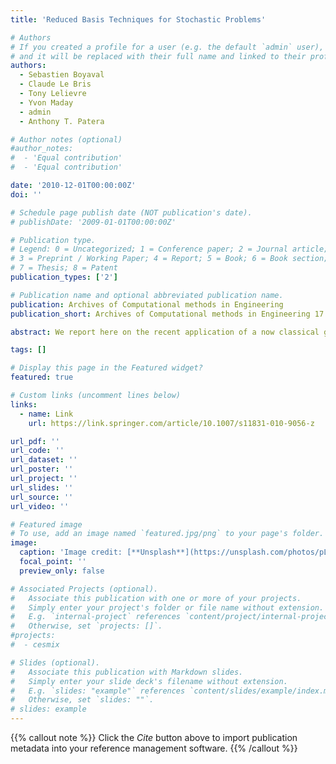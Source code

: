 ```yaml
---
title: 'Reduced Basis Techniques for Stochastic Problems'

# Authors
# If you created a profile for a user (e.g. the default `admin` user), write the username (folder name) here
# and it will be replaced with their full name and linked to their profile.
authors: 
  - Sebastien Boyaval
  - Claude Le Bris
  - Tony Lelievre
  - Yvon Maday
  - admin
  - Anthony T. Patera

# Author notes (optional)
#author_notes:
#  - 'Equal contribution'
#  - 'Equal contribution'

date: '2010-12-01T00:00:00Z'
doi: ''

# Schedule page publish date (NOT publication's date).
# publishDate: '2009-01-01T00:00:00Z'

# Publication type.
# Legend: 0 = Uncategorized; 1 = Conference paper; 2 = Journal article;
# 3 = Preprint / Working Paper; 4 = Report; 5 = Book; 6 = Book section;
# 7 = Thesis; 8 = Patent
publication_types: ['2']

# Publication name and optional abbreviated publication name.
publication: Archives of Computational methods in Engineering
publication_short: Archives of Computational methods in Engineering 17 (4), 435-454

abstract: We report here on the recent application of a now classical general reduction technique, the Reduced-Basis (RB) approach initiated by C. Prud?homme et al. in J. Fluids Eng. 124(1), 70?80, 2002, to the specific context of differential equations with random coefficients. After an elementary presentation of the approach, we review two contributions of the authors in Comput. Methods Appl. Mech. Eng. 198(41?44), 3187?3206, 2009, which presents the application of the RB approach for the discretization of a simple second order elliptic equation supplied with a random boundary condition, and in Commun. Math. Sci., 2009, which uses a RB type approach to reduce the variance in the Monte-Carlo simulation of a stochastic differential equation. We conclude the review with some general comments and also discuss possible tracks for further research in the direction. 

tags: []

# Display this page in the Featured widget?
featured: true

# Custom links (uncomment lines below)
links:
  - name: Link
    url: https://link.springer.com/article/10.1007/s11831-010-9056-z

url_pdf: ''
url_code: ''
url_dataset: ''
url_poster: ''
url_project: ''
url_slides: ''
url_source: ''
url_video: ''

# Featured image
# To use, add an image named `featured.jpg/png` to your page's folder.
image:
  caption: 'Image credit: [**Unsplash**](https://unsplash.com/photos/pLCdAaMFLTE)'
  focal_point: ''
  preview_only: false

# Associated Projects (optional).
#   Associate this publication with one or more of your projects.
#   Simply enter your project's folder or file name without extension.
#   E.g. `internal-project` references `content/project/internal-project/index.md`.
#   Otherwise, set `projects: []`.
#projects:
#  - cesmix

# Slides (optional).
#   Associate this publication with Markdown slides.
#   Simply enter your slide deck's filename without extension.
#   E.g. `slides: "example"` references `content/slides/example/index.md`.
#   Otherwise, set `slides: ""`.
# slides: example
---
```


{{% callout note %}}
Click the _Cite_ button above to import publication metadata into your reference management software.
{{% /callout %}}
